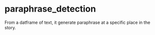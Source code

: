 # paraphrase_detection
From a datframe of text, it generate paraphrase at a specific place in the story.
